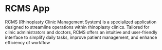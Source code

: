 # RCMS App
RCMS (Rhinoplasty Clinic Management System) is a specialized application designed to streamline operations within rhinoplasty clinics. Tailored for clinic administrators and doctors, RCMS offers an intuitive and user-friendly interface to simplify daily tasks, improve patient management, and enhance efficiency of workflow

